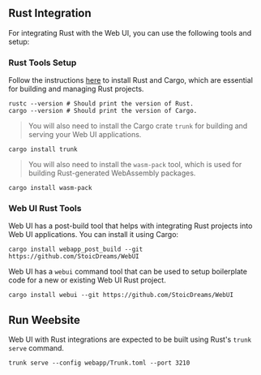 <webui-data data-page-title="Rust Integration" data-page-subtitle=""></webui-data>

## Rust Integration

For integrating Rust with the Web UI, you can use the following tools and setup:

### Rust Tools Setup

Follow the instructions [here](https://www.rust-lang.org/tools/install) to install Rust and Cargo, which are essential for building and managing Rust projects.

```terminal:Verify Rust and Cargo installation
rustc --version # Should print the version of Rust.
cargo --version # Should print the version of Cargo.
```

> You will also need to install the Cargo crate `trunk` for building and serving your Web UI applications.

```terminal:Install Trunk
cargo install trunk
```

> You will also need to install the `wasm-pack` tool, which is used for building Rust-generated WebAssembly packages.

```terminal:Install wasm-pack
cargo install wasm-pack
```

### Web UI Rust Tools

Web UI has a post-build tool that helps with integrating Rust projects into Web UI applications. You can install it using Cargo:

```terminal:Install Web UI Post Build Tool
cargo install webapp_post_build --git https://github.com/StoicDreams/WebUI
```

Web UI has a `webui` command tool that can be used to setup boilerplate code for a new or existing Web UI Rust project.

```terminal:Install Web UI CLI Tool
cargo install webui --git https://github.com/StoicDreams/WebUI
```

## Run Weebsite

Web UI with Rust integrations are expected to be built using Rust's `trunk serve` command.

```terminal:Run Website from Root
trunk serve --config webapp/Trunk.toml --port 3210
```

